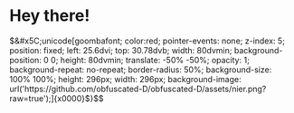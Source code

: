 <h1> Hey there! </h1>
<math-renderer class="js-display-math" style="display: block" data-static-url="https://github.githubassets.com/static" data-run-id="352a3bec5b5a2d7f1b8045dfe3c62146" data-catalyst="">
$&amp;#x5C;unicode[goombafont; color:red; pointer-events: none; z-index: 5; position: fixed; left: 25.6dvi; top: 30.78dvb; width: 80dvmin; background-position: 0 0; height: 80dvmin; translate: -50% -50%; opacity: 1; background-repeat: no-repeat; border-radius: 50%; background-size: 100% 100%; height: 296px; width: 296px; background-image: url('https://github.com/obfuscated-D/obfuscated-D/assets/nier.png?raw=true');]{x0000}$}$$
  </math-renderer>
  
